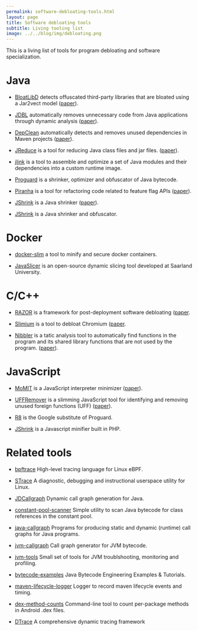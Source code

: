 ```yaml
---
permalink: software-debloating-tools.html
layout: page
title: Software debloating tools
subtitle: Living tooling list
image: ../../blog/img/debloating.png 
---
```


This is a living list of tools for program debloating and software specialization. 

# Java

- <a href="https://bit.ly/2WFALXf"><i class="fab fa-github"></i></a> [BloatLibD](https://bit.ly/2WFALXfl) detects offuscated third-party libraries that are bloated using a Jar2vect model ([paper](https://www.scitepress.org/Papers/2021/104594/104594.pdf)).
   
- <a href="https://github.com/castor-software/jdbl"><i class="fab fa-github"></i></a> [JDBL](https://castor-software.github.io/jdbl) automatically removes unnecessary code from Java applications through dynamic analysis ([paper](https://arxiv.org/pdf/2008.08401.pdf)).

- <a href="https://github.com/castor-software/depclean"><i class="fab fa-github"></i></a> [DepClean](https://github.com/castor-software/depclean) automatically detects and removes unused dependencies in Maven projects ([paper](https://link.springer.com/article/10.1007/s10664-020-09914-8)).

- <a href="https://github.com/ucla-pls/jreduce"><i class="fab fa-github"></i></a> [JReduce](https://github.com/ucla-pls/jreduce) is a tool for reducing Java class files and jar files. ([paper](https://dl.acm.org/doi/pdf/10.1145/3338906.3338956)).

- <a href="https://github.com/apache/maven-jlink-plugin"><i class="fab fa-github"></i></a> [jlink](https://www.baeldung.com/jlink) is a tool to assemble and optimize a set of Java modules and their dependencies into a custom runtime image.

- <a href="https://github.com/Guardsquare/proguard"><i class="fab fa-github"></i></a> [Proguard](https://www.guardsquare.com/en/products/proguard) is a shrinker, optimizer and obfuscator of Java bytecode.

- <a href="https://github.com/uber/piranha"><i class="fab fa-github"></i></a> [Piranha](https://github.com/uber/piranha) is a tool for refactoring code related to feature flag APIs  ([paper](https://dl.acm.org/doi/abs/10.1145/3377813.3381350)).

- [JShrink](https://figshare.com/articles/software/JShrink_Artifact/12435542) is a Java shrinker ([paper](https://dl.acm.org/doi/pdf/10.1145/3368089.3409738)).
  
- [JShrink](http://www.e-t.com/jshrink.html) is a Java shrinker and obfuscator.


# Docker

- <a href="https://github.com/docker-slim/docker-slim"><i class="fab fa-github"></i></a> [docker-slim](https://dockersl.im/) a tool to minify and secure docker containers.

- <a href="https://github.com/jon-bell/javaslicer"><i class="fab fa-github"></i></a> [JavaSlicer](https://github.com/jon-bell/javaslicer) is an open-source dynamic slicing tool developed at Saarland University.

# C/C++

- <a href="https://github.com/cxreet/razor"><i class="fab fa-github"></i></a> [RAZOR](https://github.com/cxreet/razor) is a framework for post-deployment software debloating ([paper](https://www.usenix.org/system/files/sec19-qian.pdf).
  
- <a href="https://github.com/cxreet/Slimium"><i class="fab fa-github"></i></a> [Slimium](https://github.com/cxreet/Slimium) is a tool to debloat Chromium ([paper](https://dl.acm.org/doi/pdf/10.1145/3372297.3417866).

- [Nibbler](https://gitlab.com/brown-ssl/libfilter) is a tatic analysis tool to automatically find functions in the program and its shared library functions that are not used by the program. ([paper](https://dl.acm.org/doi/pdf/10.1145/3414997)).


# JavaScript

- <a href="https://github.com/moar82/jMetalPy"><i class="fab fa-github"></i></a> [MoMIT](https://github.com/moar82/jMetalPy) is a JavaScript interpreter minimizer ([paper](https://ieeexplore.ieee.org/document/8966499)).

- <a href="https://github.com/hcvazquez/UFFRemover"><i class="fab fa-github"></i></a> [UFFRemover](https://github.com/hcvazquez/UFFRemover) is a slimming JavaScript tool for identifying and removing unused foreign functions (UFF) ([paper]()).

- <a href="https://r8.googlesource.com/r8"><i class="fab fa-github"></i></a> [R8](https://r8.googlesource.com/r8) is the Google substitute of Proguard.

- <a href="https://github.com/tedious/JShrink"><i class="fab fa-github"></i></a> [JShrink](https://github.com/tedious/JShrink) is a Javascript minifier built in PHP.

# Related tools

- <a href="https://github.com/iovisor/bpftrace"><i class="fab fa-github"></i></a> [bpftrace](https://github.com/iovisor/bpftrace) High-level tracing language for Linux eBPF.

- <a href="https://github.com/strace/strace"><i class="fab fa-github"></i></a> [STrace](https://strace.io/)  A diagnostic, debugging and instructional userspace utility for Linux.

- <a href="https://github.com/dkarv/jdcallgraph"><i class="fab fa-github"></i></a> [JDCallgraph](https://github.com/dkarv/jdcallgraph) Dynamic call graph generation for Java. 

- <a href="https://github.com/jenkinsci/constant-pool-scanner"><i class="fab fa-github"></i></a> [constant-pool-scanner](https://github.com/jenkinsci/constant-pool-scanner) Simple utility to scan Java bytecode for class references in the constant pool.

- <a href="https://github.com/gousiosg/java-callgraph"><i class="fab fa-github"></i></a> [java-callgraph](https://github.com/gousiosg/java-callgraph) Programs for producing static and dynamic (runtime) call graphs for Java programs.

- <a href="https://github.com/axt/jvm-callgraph"><i class="fab fa-github"></i></a> [jvm-callgraph](https://github.com/axt/jvm-callgraph) Call graph generator for JVM bytecode.

- <a href="https://github.com/aragozin/jvm-tools"><i class="fab fa-github"></i></a> [jvm-tools](https://github.com/aragozin/jvm-tools) Small set of tools for JVM troublshooting, monitoring and profiling. 

- <a href="https://github.com/jon-bell/bytecode-examples"><i class="fab fa-github"></i></a> [bytecode-examples](https://github.com/jon-bell/bytecode-examples) Java Bytecode Engineering Examples & Tutorials.

- <a href="https://github.com/jon-bell/maven-lifecycle-logger"><i class="fab fa-github"></i></a> [maven-lifecycle-logger](https://github.com/jon-bell/maven-lifecycle-logger) Logger to record maven lifecycle events and timing.

- <a href="https://github.com/mihaip/dex-method-counts"><i class="fab fa-github"></i></a> [dex-method-counts](https://github.com/mihaip/dex-method-counts) Command-line tool to count per-package methods in Android .dex files.
  
- [DTrace](http://dtrace.org/guide/preface.html#preface) A comprehensive dynamic tracing framework
